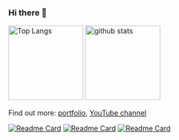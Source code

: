 ### Hi there 👋
<p align="left"> 
  <img alt="Top Langs" height="150px" src="https://github-readme-stats.vercel.app/api/top-langs/?username=zhyma&layout=compact&show_icons=true&theme=vue&hide=HTML,JavaScript,CSS,AMPL,CMake" />
  <img alt="github stats" height="150px" src="https://github-readme-stats.vercel.app/api?username=zhyma&theme=vue&show_icons=ture" />
</p>

Find out more: [portfolio](http://zhyma.github.io/), [YouTube channel](https://www.youtube.com/channel/UCQC6SYbDgg6KY1AtMet4SdQ)

[![Readme Card](https://github-readme-stats.vercel.app/api/pin/?username=zhyma&repo=vr15)](https://github.com/zhyma/vr15)
[![Readme Card](https://github-readme-stats.vercel.app/api/pin/?username=zhyma&repo=FutabaServo)](https://github.com/zhyma/FutabaServo)
[![Readme Card](https://github-readme-stats.vercel.app/api/pin/?username=zhyma&repo=force_sensing_handbrake)](https://github.com/zhyma/force_sensing_handbrake)

<!--
**zhyma/zhyma** is a ✨ _special_ ✨ repository because its `README.md` (this file) appears on your GitHub profile.

Here are some ideas to get you started:

- 🔭 I’m currently working on ...
- 🌱 I’m currently learning ...
- 👯 I’m looking to collaborate on ...
- 🤔 I’m looking for help with ...
- 💬 Ask me about ...
- 📫 How to reach me: ...
- 😄 Pronouns: ...
- ⚡ Fun fact: ...
-->
